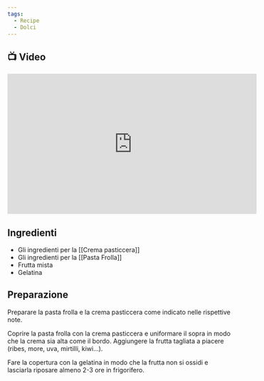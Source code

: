 ```yaml
---
tags:
  - Recipe
  - Dolci
---
```



## 📺 Video

<div class="iframe-container">
  <iframe width="560" height="315" src="https://www.youtube.com/embed/NHWX5BlAIrg" title="YouTube video player" frameborder="0" allow="accelerometer; autoplay; clipboard-write; encrypted-media; gyroscope; picture-in-picture" allowfullscreen></iframe>
</div>

## Ingredienti
* Gli ingredienti per la [[Crema pasticcera]]
* Gli ingredienti per la [[Pasta Frolla]]
* Frutta mista
* Gelatina

## Preparazione

Preparare la pasta frolla e la crema pasticcera come indicato nelle rispettive note.

Coprire la pasta frolla con la crema pasticcera e uniformare il sopra in modo che la crema sia alta come il bordo. Aggiungere la frutta tagliata a piacere (ribes, more, uva, mirtilli, kiwi…).

Fare la copertura con la gelatina in modo che la frutta non si ossidi e lasciarla riposare almeno 2-3 ore in frigorifero.